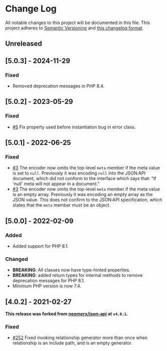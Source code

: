 # Change Log

All notable changes to this project will be documented in this file. This project adheres to
[Semantic Versioning](http://semver.org/) and [this changelog format](http://keepachangelog.com/).

## Unreleased

## [5.0.3] - 2024-11-29

### Fixed

- Removed deprecation messages in PHP 8.4.

## [5.0.2] - 2023-05-29

### Fixed

- [#5](https://github.com/laravel-json-api/neomerx-json-api/issues/5) Fix property used before instantiation bug in
  error class.

## [5.0.1] - 2022-06-25

### Fixed

- [#3](https://github.com/laravel-json-api/neomerx-json-api/issues/3) The encoder now omits the top-level `meta` member
  if the meta value is set to `null`. Previously it was encoding `null` into the JSON:API document, which did not
  conform to the interface which says that: "If 'null' meta will not appear in a document."
- [#3](https://github.com/laravel-json-api/neomerx-json-api/issues/3) The encoder now omits the top-level `meta` member
  if the meta value is an empty array. Previously it was encoding an empty array as the JSON value. This does not
  confirm to the JSON:API specification, which states that the `meta` member must be an object.

## [5.0.0] - 2022-02-09

### Added

- Added support for PHP 8.1.

### Changed

- **BREAKING**: All classes now have type-hinted properties.
- **BREAKING**: added return types for internal methods to remove deprecation messages for PHP 8.1.
- Minimum PHP version is now 7.4.

## [4.0.2] - 2021-02-27

**This release was forked from [neomerx/json-api](https://github.com/neomerx/json-api) at `v4.0.1`.**

### Fixed

- [#252](https://github.com/neomerx/json-api/issues/252) Fixed invoking relationship generator more than once when
  relationship is an include path, and is an empty generator.
